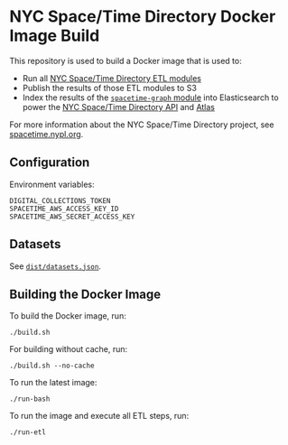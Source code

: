 # NYC Space/Time Directory Docker Image Build

This repository is used to build a Docker image that
is used to:

- Run all [NYC Space/Time Directory ETL modules](https://github.com/nypl-spacetime/spacetime-etl)
- Publish the results of those ETL modules to S3
- Index the results of the [`spacetime-graph` module](https://github.com/nypl-spacetime/etl-spacetime-graph) into Elasticsearch to power the [NYC Space/Time Directory API](https://github.com/nypl-spacetime/spacetime-api) and [Atlas](https://github.com/nypl-spacetime/atlas)

For more information about the NYC Space/Time Directory project, see [spacetime.nypl.org](http://spacetime.nypl.org).

## Configuration

Environment variables:

    DIGITAL_COLLECTIONS_TOKEN
    SPACETIME_AWS_ACCESS_KEY_ID
    SPACETIME_AWS_SECRET_ACCESS_KEY

## Datasets

See [`dist/datasets.json`](dist/datasets.json).

## Building the Docker Image

To build the Docker image, run:

    ./build.sh

For building without cache, run:

    ./build.sh --no-cache

To run the latest image:

    ./run-bash

To run the image and execute all ETL steps, run:

    ./run-etl
